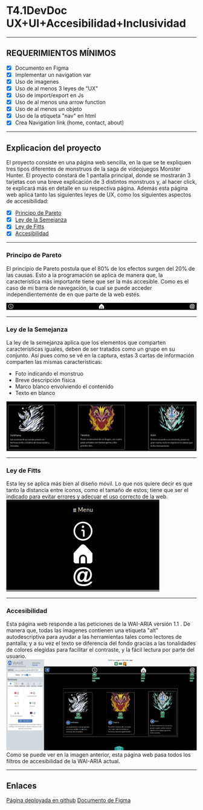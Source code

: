 # T4.1DevDoc UX+UI+Accesibilidad+Inclusividad

---
## REQUERIMIENTOS MÍNIMOS
- [x] Documento en Figma
- [x] Implementar un navigation var
- [x] Uso de imagenes
- [x] Uso de al menos 3 leyes de "UX"
- [x] Uso de import/export en Js
- [x] Uso de al menos una arrow function
- [x] Uso de al menos un objeto
- [x] Uso de la etiqueta "nav" en html
- [x] Crea Navigation link (home, contact, about)

---  
## Explicacion del proyecto
El proyecto consiste en una página web sencilla, en la que se te expliquen tres tipos diferentes de monstruos de la saga de videojuegos Monster Hunter. El proyecto constará de 1 pantalla principal, donde se mostrarán 3 tarjetas con una breve explicación de 3 distintos monstruos y, al hacer click, te explicará más en detalle en su respectiva página. Además esta página web aplica tanto las siguientes leyes de UX, como los siguientes aspectos de accesibilidad:



- [x] [Principo de Pareto](#principo-de-pareto)
- [x] [Ley de la Semejanza](#ley-de-la-semejanza)
- [x] [Ley de Fitts](#ley-de-fitts)
- [x] [Accesibilidad](#accesibilidad) 

---
### Principo de Pareto
El principio de Pareto postula que el 80% de los efectos surgen del 20% de las causas. Esto a la programación se aplica de manera que, la característica más importante tiene que ser la más accesible.
Como es el caso de mi barra de navegación, la cual se puede acceder independientemente de en que parte de la web estés.

![Barra de navegación](/src/navBar.png)

---
### Ley de la Semejanza
La ley de la semejanza aplica que los elementos que comparten características iguales, deben de ser tratados como un grupo en su conjunto. Así pues como se vé en la captura, estas 3 cartas de información comparten las mismas características:

- Foto indicando el monstruo
- Breve descripción física
- Marco blanco envolviendo el contenido
- Texto en blanco 

![Cartas de mosntruos](/src/leySemejanza.png)

---
### Ley de Fitts
Esta ley se aplica más bien al diseño móvil. Lo que nos quiere decir es que tanto la distancia entre iconos, como el tamaño de estos; tiene que ser el indicado para evitar errores y adecuar el uso correcto de la web.
![Menu móvil](/src/menuMovil.png)

---
### Accesibilidad
Esta página web responde a las peticiones de la WAI-ARIA versión 1.1 . De manera que, todas las imagenes contienen una etiqueta "alt" autodescriptiva para ayudar a las herramientas tales como lectores de pantalla; y a su vez el texto se diferencia del fondo gracias a las tonalidades de colores elegidas para facilitar el contraste, y la fácil lectura por parte del usuario.
![Prueba de accesibilidad](/src/accesibilidad.png)
Como se puede ver en la imagen anterior, esta página web pasa todos los filtros de accesibilidad de la WAI-ARIA actual.

---
## Enlaces
[Página deployada en github](https://nainiglesias.github.io/DEV4.1UX/)
[Documento de Figma](https://www.figma.com/file/NGW0SEdlSpSZb3a3M5fr7e/T4.1-IglesiasCobelasNain?type=design&node-id=0-1&mode=design&t=xn4vrOjzqcpzliBT-0)
